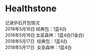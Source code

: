 # Healthstone
记录炉石开包情况  
2018年5月16日  经典包：1蓝4白  
2018年5月16日  女巫森林：1蓝4白(1金白)  
2018年5月17日  经典包：1蓝4白  
2018年5月17日  女巫森林：1蓝4白
